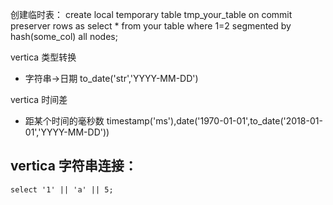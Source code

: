 创建临时表：
create local temporary table tmp_your_table
on commit preserver rows as
select *
from your table
where 1=2
segmented by hash(some_col) all nodes;


vertica 类型转换
* 字符串->日期 to_date('str','YYYY-MM-DD')

vertica 时间差
* 距某个时间的毫秒数 timestamp('ms'),date('1970-01-01',to_date('2018-01-01','YYYY-MM-DD'))



## vertica 字符串连接：
    select '1' || 'a' || 5;
